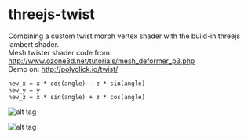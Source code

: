 # threejs-twist
Combining a custom twist morph vertex shader with the build-in threejs lambert shader.  
Mesh twister shader code from: http://www.ozone3d.net/tutorials/mesh_deformer_p3.php  
Demo on: http://polyclick.io/twist/

```
new_x = x * cos(angle) - z * sin(angle) 
new_y = y 
new_z = x * sin(angle) + z * cos(angle)
```

![alt tag](https://raw.github.com/polyclick/threejs-twist/master/readme-assets/walt-preview.png)

![alt tag](https://raw.github.com/polyclick/threejs-twist/master/readme-assets/bust-preview.png)
